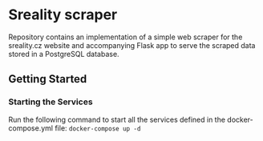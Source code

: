 # Sreality scraper

Repository contains an implementation of a simple web scraper for the sreality.cz website and accompanying Flask app to serve the scraped data stored in a PostgreSQL database.

## Getting Started


### Starting the Services

Run the following command to start all the services defined in the docker-compose.yml file: ```docker-compose up -d```
